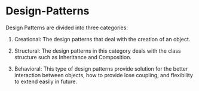# Design-Patterns
Design Patterns are divided into three categories:

1. Creational: The design patterns that deal with the creation of an object.

2. Structural: The design patterns in this category deals with the class structure such as Inheritance and Composition.

3. Behavioral: This type of design patterns provide solution for the better interaction between objects, how to provide lose coupling, and flexibility to extend easily in future.
